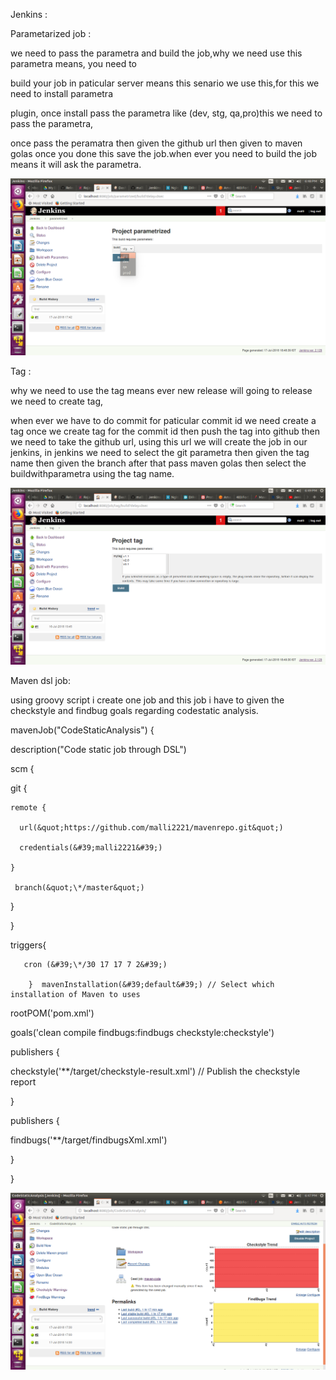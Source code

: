 Jenkins :

Parametarized job :

we need to pass the parametra and build the job,why we need use this parametra means, you need to

build your job in paticular server means this senario we use this,for this we need to install parametra

plugin, once install pass the parametra like (dev, stg, qa,pro)this we need to pass the parametra,

once pass the peramatra then given the github url then given to maven golas once you done this save the job.when ever you need to build the job means it will ask the parametra.

![tar](https://github.com/malli2221/ops/blob/master/imgt/para%202018-07-17%2018-48-43.png)



Tag :

why we need to use the tag means ever new release will going to release we need to create tag,

when ever we have to do commit for paticular commit id we need create a tag once we create tag for the commit id then push the tag into github then we need to take the github url, using this url we will create the  job in our jenkins, in jenkins we need to select the git parametra then given the tag name then given the branch after that pass maven golas then select the buildwithparametra using the tag name.

![tag](https://github.com/malli2221/ops/blob/master/imgt/tag%202018-07-17%2018-49-34.png)

Maven dsl job:

using groovy script i create one job and this job i have to given the checkstyle and findbug goals regarding codestatic analysis.

mavenJob(&quot;CodeStaticAnalysis&quot;) {

description(&quot;Code static job through DSL&quot;)

scm {

  git {

    remote {

      url(&quot;https://github.com/malli2221/mavenrepo.git&quot;)

      credentials(&#39;malli2221&#39;)

    }

     branch(&quot;\*/master&quot;)

  }

}

  triggers{

       cron (&#39;\*/30 17 17 7 2&#39;)

        }  mavenInstallation(&#39;default&#39;) // Select which installation of Maven to uses

rootPOM(&#39;pom.xml&#39;)

goals(&#39;clean compile findbugs:findbugs checkstyle:checkstyle&#39;)

publishers {

  checkstyle(&#39;\*\*/target/checkstyle-result.xml&#39;) // Publish the checkstyle report

  }

publishers {

  findbugs(&#39;\*\*/target/findbugsXml.xml&#39;)

}

}

![find](https://github.com/malli2221/ops/blob/master/imgt/findbug%202018-07-17%2018-47-59.png)
